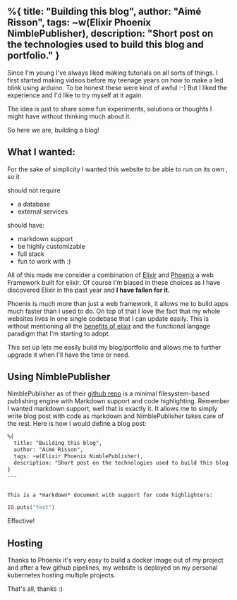 %{
  title: "Building this blog",
  author: "Aimé Risson",
  tags: ~w(Elixir Phoenix NimblePublisher),
  description: "Short post on the technologies used to build this blog and portfolio."
}
---
Since I'm young I've always liked making tutorials on all sorts of things. I first started making videos before my teenage years on how to make a led blink using arduino.  To be honest these were kind of awful :-)  But I liked the experience and I'd like to try myself at it again.

The idea is just to share some fun experiments, solutions or thoughts I might have without thinking much about it.

So here we are, building a blog!
## What I wanted:
For the sake of simplicity I wanted this website to be able to run on its own , so it

should not require
- a database
- external services

should have:
- markdown support
- be highly customizable
- full stack
- fun to work with  :)

All of this made me consider a combination of [Elixir](https://elixir-lang.org/) and [Phoenix](https://www.phoenixframework.org/) a web Framework built for elixir.
Of course I'm biased in these choices as I have discovered Elixir in the past year and **I have fallen for it.**

Phoenix is much more than just a web framework, it allows me to build apps much faster than I used to do. On top of that I love the fact that my whole websites lives in one single codebase that I can update easily. This is without mentioning all the [benefits of elixir](https://www.bairesdev.com/blog/what-is-elixir/) and the functional langage paradigm that I'm starting to adopt.

This set up lets me easily build my blog/portfolio and allows me to further upgrade it when I'll have the time or need.

## Using NimblePublisher
NimblePublisher as of their [github repo](https://github.com/dashbitco/nimble_publisher) is a minimal filesystem-based publishing engine with Markdown support and code highlighting.
Remember I wanted markdown support, well that is exactly it. It allows me to simply write blog post with code as markdown and NimblePublisher takes care of the rest.
Here is how I would define a blog post:

```markdown
%{
  title: "Building this blog",
  author: "Aimé Risson",
  tags: ~w(Elixir Phoenix NimblePublisher),
  description: "Short post on the technologies used to build this blog and portfolio."
}
---


This is a *markdown* document with support for code highlighters:
```

```elixir
IO.puts("test")
```

Effective!

## Hosting
Thanks to Phoenix it's very easy to build a docker image out of my project and after a few github pipelines, my website is deployed on my personal kubernetes hosting multiple projects.


That's all, thanks :)
